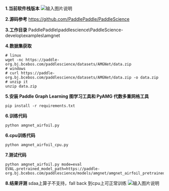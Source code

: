 **1.当前软件栈版本** 
![输入图片说明](https://foruda.gitee.com/images/1738900795709577351/8c234fbd_12173785.png "0f53ba650978b265cfb5091f991df07.png")

 **2.源码参考** 
https://github.com/PaddlePaddle/PaddleScience

 **3.工作目录** 
PaddlePaddle\paddlescience\PaddleScience-develop\examples\amgnet

 **4.数据集获取** 

```
# linux
wget -nc https://paddle-org.bj.bcebos.com/paddlescience/datasets/AMGNet/data.zip
# windows
# curl https://paddle-org.bj.bcebos.com/paddlescience/datasets/AMGNet/data.zip -o data.zip
# unzip it
unzip data.zip
```
 **5.安装 Paddle Graph Learning 图学习工具和 PyAMG 代数多重网格工具** 

```
pip install -r requirements.txt
```


 **6.训练代码** 

```
python amgnet_airfoil.py

```
 **6.cpu训练代码** 

```
python amgnet_airfoil_cpu.py

```
 **7.测试代码** 

```
python amgnet_airfoil.py mode=eval EVAL.pretrained_model_path=https://paddle-org.bj.bcebos.com/paddlescience/models/amgnet/amgnet_airfoil_pretrained.pdparams

```
 **8.结果评测** 
sdaa上算子不支持，fall back 到cpu上可正常训练
![输入图片说明](https://foruda.gitee.com/images/1738909436204913587/dbe0f3e8_12173785.png "b9ebd091bab71ef7e25a1c143bec9c6.png")